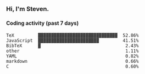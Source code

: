 ### Hi, I'm Steven.

#### Coding activity (past 7 days)
```
TeX         ▓▓▓▓▓▓▓▓▓▓▓▓▓▓▓▓▓▓▓▓▓▓▓▓▓▓▓▓▓▓  52.86%
JavaScript  ▓▓▓▓▓▓▓▓▓▓▓▓▓▓▓▓▓▓▓▓▓▓▓         41.51%
BibTeX      ▓                                2.43%
other                                        1.11%
YAML                                         0.82%
markdown                                     0.66%
C                                            0.60%
```
